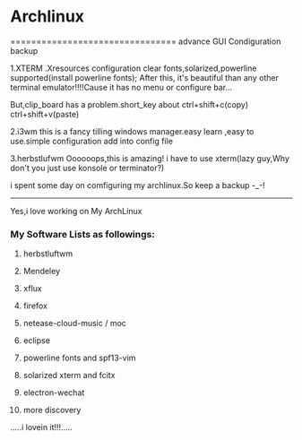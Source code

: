 # Archlinux
================================
advance GUI Condiguration backup

1.XTERM
  .Xresources configuration  clear fonts,solarized,powerline supported(install powerline fonts);
  After this, it's beautiful than any other terminal emulator!!!!Cause it has no menu or configure bar...
  
  But,clip_board has a problem.short_key about ctrl+shift+c(copy)  ctrl+shift+v(paste)
  
  
2.i3wm
  this is a fancy tilling windows manager.easy learn ,easy to use.simple configuration add into config file
  
3.herbstlufwm
  Oooooops,this is amazing! i have to use xterm(lazy guy,Why don't you just use konsole or terminator?) 


i spent some day on comfiguring my archlinux.So keep a backup   -_-!

----------------------------------------
Yes,i love working on My ArchLinux 

### My Software Lists as followings:
1. herbstluftwm

2.  Mendeley

3. xflux

4. firefox

5. netease-cloud-music / moc

6. eclipse

7. powerline fonts  and spf13-vim

8. solarized xterm and  fcitx

9. electron-wechat

10. more discovery


.....i lovein it!!!.....

